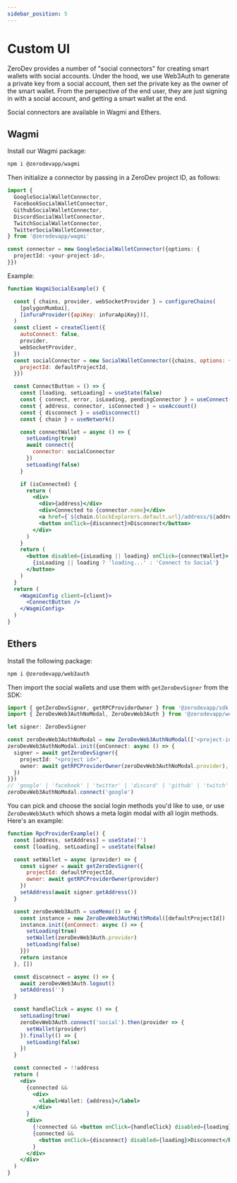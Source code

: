 ```yaml
---
sidebar_position: 5
---
```


# Custom UI

ZeroDev provides a number of "social connectors" for creating smart wallets with social accounts.  Under the hood, we use Web3Auth to generate a private key from a social account, then set the private key as the owner of the smart wallet.  From the perspective of the end user, they are just signing in with a social account, and getting a smart wallet at the end.

Social connectors are available in Wagmi and Ethers.

## Wagmi

Install our Wagmi package:

```bash
npm i @zerodevapp/wagmi
```

Then initialize a connector by passing in a ZeroDev project ID, as follows:

```typescript
import { 
  GoogleSocialWalletConnector, 
  FacebookSocialWalletConnector, 
  GithubSocialWalletConnector,
  DiscordSocialWalletConnector,
  TwitchSocialWalletConnector,
  TwitterSocialWalletConnector,
} from '@zerodevapp/wagmi'

const connector = new GoogleSocialWalletConnector({options: {
  projectId: <your-project-id>,
}})
```

Example:

```jsx live folded
function WagmiSocialExample() {

  const { chains, provider, webSocketProvider } = configureChains(
    [polygonMumbai],
    [infuraProvider({apiKey: infuraApiKey})],
  )
  const client = createClient({
    autoConnect: false,
    provider,
    webSocketProvider,
  })
  const socialConnector = new SocialWalletConnector({chains, options: {
    projectId: defaultProjectId,
  }})

  const ConnectButton = () => {
    const [loading, setLoading] = useState(false)
    const { connect, error, isLoading, pendingConnector } = useConnect()
    const { address, connector, isConnected } = useAccount()
    const { disconnect } = useDisconnect()
    const { chain } = useNetwork()

    const connectWallet = async () => {
      setLoading(true)
      await connect({
        connector: socialConnector
      })
      setLoading(false)
    }

    if (isConnected) {
      return (
        <div>
          <div>{address}</div>
          <div>Connected to {connector.name}</div>
          <a href={`${chain.blockExplorers.default.url}/address/${address}`} target="_blank">Explorer</a><br />
          <button onClick={disconnect}>Disconnect</button>
        </div>
      )
    }
    return (
      <button disabled={isLoading || loading} onClick={connectWallet}>
        {isLoading || loading ? 'loading...' : 'Connect to Social'}
      </button>
    )
  }
  return (
    <WagmiConfig client={client}>
      <ConnectButton />
    </WagmiConfig>
  )
}
```

## Ethers

Install the following package:

```bash
npm i @zerodevapp/web3auth
```

Then import the social wallets and use them with `getZeroDevSigner` from the SDK:

```typescript
import { getZeroDevSigner, getRPCProviderOwner } from '@zerodevapp/sdk'
import { ZeroDevWeb3AuthNoModal, ZeroDevWeb3Auth } from '@zerodevapp/web3auth';

let signer: ZeroDevSigner

const zeroDevWeb3AuthNoModal = new ZeroDevWeb3AuthNoModal(['<project-id>'])
zeroDevWeb3AuthNoModal.init({onConnect: async () => {
  signer = await getZeroDevSigner({
    projectId: "<project id>",
    owner: await getRPCProviderOwner(zeroDevWeb3AuthNoModal.provider),
  })
}})
// 'google' | 'facebook' | 'twitter' | 'discord' | 'github' | 'twitch'
zeroDevWeb3AuthNoModal.connect('google')
```

You can pick and choose the social login methods you'd like to use, or use `ZeroDevWeb3Auth` which shows a meta login modal with all login methods.  Here's an example:

```jsx live folded
function RpcProviderExample() {
  const [address, setAddress] = useState('')
  const [loading, setLoading] = useState(false)

  const setWallet = async (provider) => {
    const signer = await getZeroDevSigner({
      projectId: defaultProjectId,
      owner: await getRPCProviderOwner(provider)
    })
    setAddress(await signer.getAddress())
  }

  const zeroDevWeb3Auth = useMemo(() => {
    const instance = new ZeroDevWeb3AuthWithModal([defaultProjectId])
    instance.init({onConnect: async () => {
      setLoading(true)
      setWallet(zeroDevWeb3Auth.provider)
      setLoading(false)
    }})
    return instance
  }, [])

  const disconnect = async () => {
    await zeroDevWeb3Auth.logout()
    setAddress('')
  }

  const handleClick = async () => {
    setLoading(true)
    zeroDevWeb3Auth.connect('social').then(provider => {
      setWallet(provider)
    }).finally(() => {
      setLoading(false)
    })
  }

  const connected = !!address
  return (
    <div>
      {connected && 
        <div>
          <label>Wallet: {address}</label>
        </div>
      }
      <div>
        {!connected && <button onClick={handleClick} disabled={loading}>{ loading ? 'loading...' : 'Create Wallet'}</button>}
        {connected && 
          <button onClick={disconnect} disabled={loading}>Disconnect</button>
        }
      </div>
    </div>
  )
}
```
